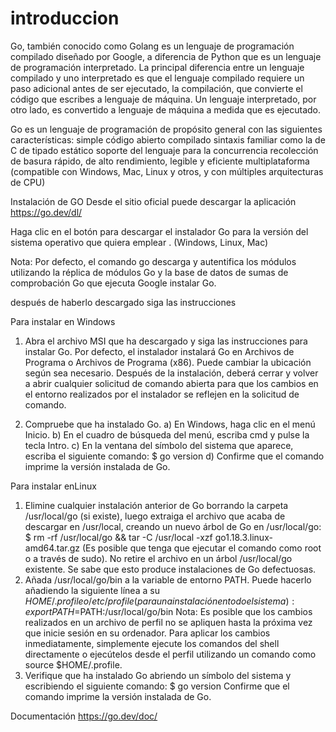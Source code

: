 # introduccion 
Go, también conocido como Golang es un lenguaje de programación compilado diseñado por Google, a diferencia de Python que es un lenguaje de programación interpretado. 
La principal diferencia entre un lenguaje compilado y uno interpretado es que el lenguaje compilado requiere un paso adicional antes de ser ejecutado, la compilación, 
que convierte el código que escribes a lenguaje de máquina. Un lenguaje interpretado, por otro lado, es convertido a lenguaje de máquina a medida que es ejecutado.

Go es un lenguaje de programación de propósito general con las siguientes características:
simple
código abierto
compilado
sintaxis familiar como la de C 
de tipado estático 
soporte del lenguaje para la concurrencia 
recolección de basura
rápido, de alto rendimiento, legible y eficiente
multiplataforma (compatible con Windows, Mac, Linux y otros, y con múltiples arquitecturas de CPU)

Instalación de GO 
Desde el sitio oficial puede descargar la aplicación 
https://go.dev/dl/

Haga clic en el botón para descargar el instalador Go para la versión del sistema operativo que quiera emplear . (Windows, Linux, Mac)

Nota: Por defecto, el comando go descarga y autentifica los módulos utilizando la réplica de módulos Go y la base de datos de sumas de comprobación Go que ejecuta Google
instalar Go.

después de haberlo descargado siga las instrucciones

Para instalar en Windows
1.	Abra el archivo MSI que ha descargado y siga las instrucciones para instalar Go.
Por defecto, el instalador instalará Go en Archivos de Programa o Archivos de Programa (x86). Puede cambiar la ubicación según sea necesario. Después de la instalación, 
deberá cerrar y volver a abrir cualquier solicitud de comando abierta para que los cambios en el entorno realizados por el instalador se reflejen en la solicitud de 
comando.

2.	Compruebe que ha instalado Go.
  a)	En Windows, haga clic en el menú Inicio.
  b)	En el cuadro de búsqueda del menú, escriba cmd y pulse la tecla Intro.
  c)	En la ventana del símbolo del sistema que aparece, escriba el siguiente comando:
$ go version
  d)	Confirme que el comando imprime la versión instalada de Go.
  
Para instalar enLinux
1.	Elimine cualquier instalación anterior de Go borrando la carpeta /usr/local/go (si existe), luego extraiga el archivo que acaba de descargar en /usr/local, 
creando un nuevo árbol de Go en /usr/local/go:
  $ rm -rf /usr/local/go && tar -C /usr/local -xzf go1.18.3.linux-amd64.tar.gz
(Es posible que tenga que ejecutar el comando como root o a través de sudo).
No retire el archivo en un árbol /usr/local/go existente. Se sabe que esto produce instalaciones de Go defectuosas.
2.	Añada /usr/local/go/bin a la variable de entorno PATH.
Puede hacerlo añadiendo la siguiente línea a su $HOME/.profile o /etc/profile (para una instalación en todo el sistema):
  export PATH=$PATH:/usr/local/go/bin
Nota: Es posible que los cambios realizados en un archivo de perfil no se apliquen hasta la próxima vez que inicie sesión en su ordenador. Para aplicar los cambios 
inmediatamente, simplemente ejecute los comandos del shell directamente o ejecútelos desde el perfil utilizando un comando como source $HOME/.profile.
3.	Verifique que ha instalado Go abriendo un símbolo del sistema y escribiendo el siguiente comando:
  $ go version
Confirme que el comando imprime la versión instalada de Go.

Documentación 
https://go.dev/doc/
